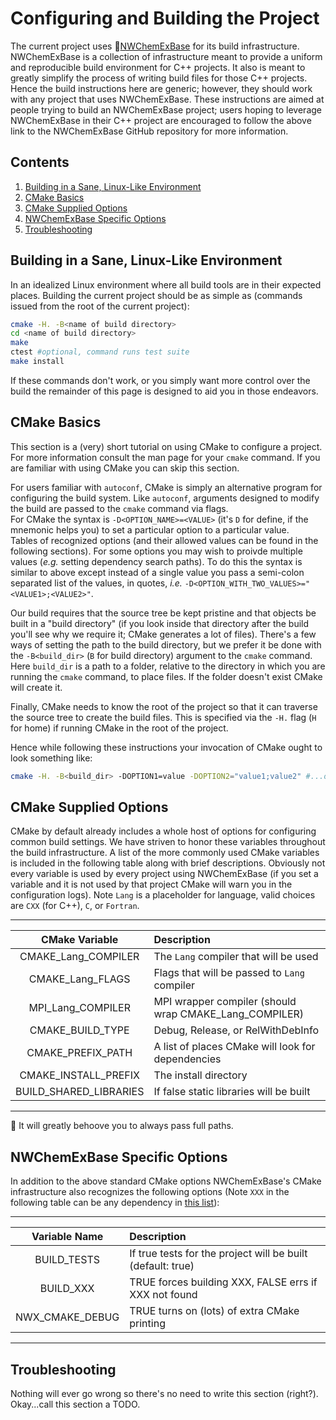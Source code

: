 Configuring and Building the Project
====================================

The current project uses
:link:[NWChemExBase](https://github.com/NWChemEx-Project/NWChemExBase) for
its build infrastructure.  NWChemExBase is a collection of infrastructure meant 
to provide a uniform and reproducible build environment for C++ projects.  It
also is meant to greatly simplify the process of writing build files for 
those C++ projects.  Hence the build instructions here are generic; however, 
they should work with any project that uses NWChemExBase.  These instructions
are aimed at people trying to build an NWChemExBase project; users hoping to 
leverage NWChemExBase in their C++ project are encouraged to follow the above
link to the NWChemExBase GitHub repository for more information.


Contents
--------

1. [Building in a Sane, Linux-Like Environment](#building-in-a-sane,-linux-like-environment)
2. [CMake Basics](#cmake-basics)
3. [CMake Supplied Options](#cmake-supplied-options)
4. [NWChemExBase Specific Options](#nwchemexbase-specific-options)
5. [Troubleshooting](#troubleshooting)
   

Building in a Sane, Linux-Like Environment
------------------------------------------

In an idealized Linux environment where all build tools are in their 
expected places.  Building the current project should be as simple as 
(commands issued from the root of the current project):

```bash
cmake -H. -B<name of build directory> 
cd <name of build directory>
make
ctest #optional, command runs test suite
make install
```

If these commands don't work, or you simply want more control over the build 
the remainder of this page is designed to aid you in those endeavors.

CMake Basics
------------

This section is a (very) short tutorial on using CMake to configure a project.
For more information consult the man page for your `cmake` command.  If you are
familiar with using CMake you can skip this section.

For users familiar with `autoconf`, CMake is simply an alternative 
program for configuring the build system.  Like `autoconf`, arguments 
designed to modify the build are passed to the `cmake` command via flags.  
For CMake the syntax is `-D<OPTION_NAME>=<VALUE>` (it's `D` for define, if 
the mnemonic helps you) to set a particular option to a particular value.  
Tables of recognized options (and their allowed values can be found in the 
following sections).  For some options you may wish to proivde multiple 
values (*e.g.* setting dependency search paths).  To do this the syntax is 
similar to above except instead of a single value you pass a semi-colon 
separated list of the values, in quotes, *i.e.* 
`-D<OPTION_WITH_TWO_VALUES>="<VALUE1>;<VALUE2>"`.

Our build requires that the source tree be kept pristine and that objects be
built in a "build directory" (if you look inside that directory after the build
you'll see why we require it; CMake generates a lot of files).  There's a few
ways of setting the path to the build directory, but we prefer it be done 
with the `-B<build_dir>` (`B` for build directory) argument to the `cmake` 
command.  Here `build_dir` is a path to a folder, relative to the directory 
in which you are running the `cmake` command, to place files.  If the folder 
doesn't exist CMake will create it.

Finally, CMake needs to know the root of the project so that it can traverse the
source tree to create the build files.  This is specified via the `-H.` flag 
(`H` for home) if running CMake in the root of the project.

Hence while following these instructions your invocation of CMake ought to look
something like:

```bash
cmake -H. -B<build_dir> -DOPTION1=value -DOPTION2="value1;value2" #...other options
```

CMake Supplied Options
----------------------

CMake by default already includes a whole host of options for configuring common
build settings.  We have striven to honor these variables throughout the build
infrastructure.  A list of the more commonly used CMake variables is included in
the following table along with brief descriptions.  Obviously not every variable
is used by every project using NWChemExBase (if you set a variable and it is 
not used by that project CMake will warn you in the configuration logs). Note
 `Lang` is a placeholder for language, valid choices are `CXX` (for C++),
`C`, or  `Fortran`.

--------------------------------------------------------------------------------
| CMake Variable | Description                                                 |
| :------------:      | :----------------------------------------------------- |
| CMAKE_Lang_COMPILER | The `Lang` compiler that will be used                  |
| CMAKE_Lang_FLAGS    | Flags that will be passed to `Lang` compiler           |
| MPI_Lang_COMPILER   | MPI wrapper compiler (should wrap CMAKE_Lang_COMPILER) |
| CMAKE_BUILD_TYPE    | Debug, Release, or RelWithDebInfo                      |
| CMAKE_PREFIX_PATH   | A list of places CMake will look for dependencies      |
| CMAKE_INSTALL_PREFIX | The install directory                                 |
| BUILD_SHARED_LIBRARIES | If false static libraries will be built             |
--------------------------------------------------------------------------------

:memo: It will greatly behoove you to always pass full paths.

NWChemExBase Specific Options
-----------------------------

In addition to the above standard CMake options NWChemExBase's CMake 
infrastructure also recognizes the following options (Note `XXX` in the 
following table can be any dependency in [this list](SupportedDependencies.md)):

--------------------------------------------------------------------------------
| Variable Name  | Description                                                 |
| :------------: | :---------------------------------------------------------- |
| BUILD_TESTS    | If true tests for the project will be built (default: true) |
| BUILD_XXX      | TRUE forces building XXX, FALSE errs if XXX not found       |
| NWX_CMAKE_DEBUG | TRUE turns on (lots) of extra CMake printing               | 
--------------------------------------------------------------------------------

Troubleshooting
---------------

Nothing will ever go wrong so there's no need to write this section (right?).
Okay...call this section a TODO.
